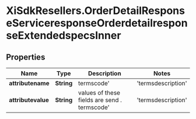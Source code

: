 # XiSdkResellers.OrderDetailResponseServiceresponseOrderdetailresponseExtendedspecsInner

## Properties

Name | Type | Description | Notes
------------ | ------------- | ------------- | -------------
**attributename** | **String** | termscode&#39; | &#39;termsdescription&#39; | &#39;commenttext&#39; are the atrribute name | [optional] 
**attributevalue** | **String** | values of these fields are send . termscode&#39; | &#39;termsdescription&#39; | &#39;commenttext&#39; are the atrribute name | [optional] 


